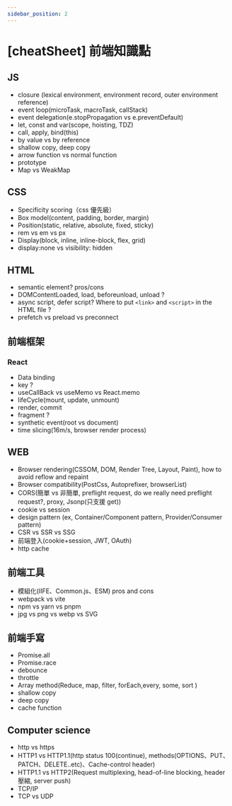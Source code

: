 ```yaml
---
sidebar_position: 2
---
```


# [cheatSheet] 前端知識點

## JS

- closure (lexical environment, environment record, outer environment reference)
- event loop(microTask, macroTask, callStack)
- event delegation(e.stopPropagation vs e.preventDefault)
- let, const and var(scope, hoisting, TDZ)
- call, apply, bind(this)
- by value vs by reference
- shallow copy, deep copy
- arrow function vs normal function
- prototype
- Map vs WeakMap

## CSS

- Specificity scoring（css 優先級）
- Box model(content, padding, border, margin)
- Position(static, relative, absolute, fixed, sticky)
- rem vs em vs px
- Display(block, inline, inline-block, flex, grid)
- display:none vs visibility: hidden

## HTML

- semantic element? pros/cons
- DOMContentLoaded, load, beforeunload, unload ?
- async script, defer script? Where to put `<link>` and `<script>` in the HTML file ?
- prefetch vs preload vs preconnect

## 前端框架

### React

- Data binding
- key ?
- useCallBack vs useMemo vs React.memo
- lifeCycle(mount, update, unmount)
- render, commit
- fragment ?
- synthetic event(root vs document)
- time slicing(16m/s, browser render process)

## WEB

- Browser rendering(CSSOM, DOM, Render Tree, Layout, Paint), how to avoid reflow and repaint
- Browser compatibility(PostCss, Autoprefixer, browserList)
- CORS(簡單 vs 非簡單, preflight request, do we really need preflight request?, proxy, Jsonp(只支援 get))
- cookie vs session
- design pattern (ex, Container/Component pattern, Provider/Consumer pattern)
- CSR vs SSR vs SSG
- 前端登入(cookie+session, JWT, OAuth)
- http cache

## 前端工具

- 模組化(IIFE、Common.js、ESM) pros and cons
- webpack vs vite
- npm vs yarn vs pnpm
- jpg vs png vs webp vs SVG

## 前端手寫

- Promise.all
- Promise.race
- debounce
- throttle
- Array method(Reduce, map, filter, forEach,every, some, sort )
- shallow copy
- deep copy
- cache function

## Computer science

- http vs https
- HTTP1 vs HTTP1.1(http status 100(continue), methods(OPTIONS、PUT、PATCH、DELETE..etc)、Cache-control header)
- HTTP1.1 vs HTTP2(Request multiplexing, head-of-line blocking, header 壓縮, server push)
- TCP/IP
- TCP vs UDP
